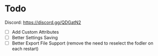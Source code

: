# Todo

Discord: https://discord.gg/QDGatN2

- [ ] Add Custom Attributes
- [ ] Better Settings Saving
- [ ] Better Export File Support (remove the need to reselect the fodler on each restart)